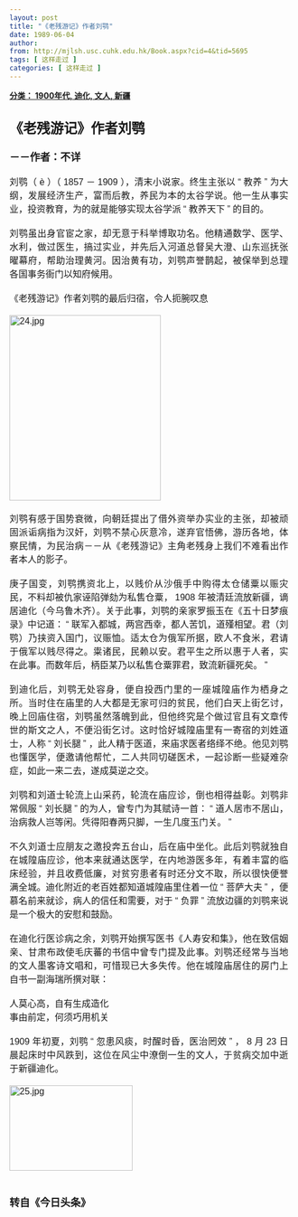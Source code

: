 ```yaml
---
layout: post
title: "《老残游记》作者刘鹗"
date: 1989-06-04
author: 
from: http://mjlsh.usc.cuhk.edu.hk/Book.aspx?cid=4&tid=5695
tags: [ 这样走过 ]
categories: [ 这样走过 ]
---
```


<div style="margin: 15px 10px 10px 0px;">
 <div>
  <span id="ctl00_ContentPlaceHolder1_chapter1_SubjectLabel" style="font-weight:bold;text-decoration:underline;">
   分类： 1900年代, 迪化, 文人, 新疆
  </span>
 </div>
 <div>
  <b>
   <font size="5">
    <br/>
   </font>
  </b>
 </div>
 <div>
  <p class="p2" style='margin: 0px; text-align: justify; font-variant-numeric: normal; font-variant-east-asian: normal; font-stretch: normal; line-height: normal; font-family: "PingFang SC";'>
   <span class="s1" style="font-kerning: none;">
    <b>
     <font size="5">
      《老残游记》作者刘鹗
     </font>
    </b>
   </span>
  </p>
  <p class="p1" style="margin: 0px; text-align: justify; font-variant-numeric: normal; font-variant-east-asian: normal; font-stretch: normal; line-height: normal; font-family: Helvetica; min-height: 19px;">
   <b>
    <font size="4">
     <span class="s1" style="font-kerning: none;">
     </span>
     <br/>
    </font>
   </b>
  </p>
  <p class="p2" style='margin: 0px; text-align: justify; font-variant-numeric: normal; font-variant-east-asian: normal; font-stretch: normal; line-height: normal; font-family: "PingFang SC";'>
   <span class="s1" style="font-kerning: none;">
    <b style="">
     <font size="4">
      －－作者：不详
     </font>
    </b>
   </span>
  </p>
  <p class="p1" style="margin: 0px; text-align: justify; font-variant-numeric: normal; font-variant-east-asian: normal; font-stretch: normal; font-size: 16px; line-height: normal; font-family: Helvetica; min-height: 19px;">
   <span class="s1" style="font-kerning: none;">
   </span>
   <br/>
  </p>
  <p class="p2" style='margin: 0px; text-align: justify; font-variant-numeric: normal; font-variant-east-asian: normal; font-stretch: normal; font-size: 16px; line-height: normal; font-family: "PingFang SC";'>
   <span class="s1" style="font-kerning: none;">
    刘鹗（
   </span>
   <span class="s2" style="font-variant-numeric: normal; font-variant-east-asian: normal; font-stretch: normal; line-height: normal; font-family: Helvetica; font-kerning: none;">
    è
   </span>
   <span class="s1" style="font-kerning: none;">
    ）（
   </span>
   <span class="s2" style="font-variant-numeric: normal; font-variant-east-asian: normal; font-stretch: normal; line-height: normal; font-family: Helvetica; font-kerning: none;">
    1857
   </span>
   <span class="s1" style="font-kerning: none;">
    －
   </span>
   <span class="s2" style="font-variant-numeric: normal; font-variant-east-asian: normal; font-stretch: normal; line-height: normal; font-family: Helvetica; font-kerning: none;">
    1909
   </span>
   <span class="s1" style="font-kerning: none;">
    ），清末小说家。终生主张以
   </span>
   <span class="s2" style="font-variant-numeric: normal; font-variant-east-asian: normal; font-stretch: normal; line-height: normal; font-family: Helvetica; font-kerning: none;">
    “
   </span>
   <span class="s1" style="font-kerning: none;">
    教养
   </span>
   <span class="s2" style="font-variant-numeric: normal; font-variant-east-asian: normal; font-stretch: normal; line-height: normal; font-family: Helvetica; font-kerning: none;">
    ”
   </span>
   <span class="s1" style="font-kerning: none;">
    为大纲，发展经济生产，富而后教，养民为本的太谷学说。他一生从事实业，投资教育，为的就是能够实现太谷学派
   </span>
   <span class="s2" style="font-variant-numeric: normal; font-variant-east-asian: normal; font-stretch: normal; line-height: normal; font-family: Helvetica; font-kerning: none;">
    “
   </span>
   <span class="s1" style="font-kerning: none;">
    教养天下
   </span>
   <span class="s2" style="font-variant-numeric: normal; font-variant-east-asian: normal; font-stretch: normal; line-height: normal; font-family: Helvetica; font-kerning: none;">
    ”
   </span>
   <span class="s1" style="font-kerning: none;">
    的目的。
   </span>
  </p>
  <p class="p1" style="margin: 0px; text-align: justify; font-variant-numeric: normal; font-variant-east-asian: normal; font-stretch: normal; font-size: 16px; line-height: normal; font-family: Helvetica; min-height: 19px;">
   <span class="s1" style="font-kerning: none;">
   </span>
   <br/>
  </p>
  <p class="p2" style='margin: 0px; text-align: justify; font-variant-numeric: normal; font-variant-east-asian: normal; font-stretch: normal; font-size: 16px; line-height: normal; font-family: "PingFang SC";'>
   <span class="s1" style="font-kerning: none;">
    刘鹗虽出身官宦之家，却无意于科举博取功名。他精通数学、医学、水利，做过医生，搞过实业，并先后入河道总督吴大澄、山东巡抚张曜幕府，帮助治理黄河。因治黄有功，刘鹗声誉鹊起，被保举到总理各国事务衙门以知府候用。
   </span>
  </p>
  <p class="p1" style="margin: 0px; text-align: justify; font-variant-numeric: normal; font-variant-east-asian: normal; font-stretch: normal; font-size: 16px; line-height: normal; font-family: Helvetica; min-height: 19px;">
   <span class="s1" style="font-kerning: none;">
   </span>
   <br/>
  </p>
  <p class="p2" style='margin: 0px; text-align: justify; font-variant-numeric: normal; font-variant-east-asian: normal; font-stretch: normal; font-size: 16px; line-height: normal; font-family: "PingFang SC";'>
   <span class="s1" style="font-kerning: none;">
    《老残游记》作者刘鹗的最后归宿，令人扼腕叹息
   </span>
  </p>
  <p class="p1" style="margin: 0px; text-align: justify; font-variant-numeric: normal; font-variant-east-asian: normal; font-stretch: normal; font-size: 16px; line-height: normal; font-family: Helvetica; min-height: 19px;">
   <span class="s1" style="font-kerning: none;">
   </span>
   <br/>
  </p>
  <p class="p3" style="margin: 0px; text-align: justify; font-variant-numeric: normal; font-variant-east-asian: normal; font-stretch: normal; font-size: 16px; line-height: normal; font-family: Helvetica;">
   <span class="s1" style="font-kerning: none;">
    <img alt="24.jpg" border="0" height="328" src="/medias/contents/5695/24.jpg" width="268"/>
   </span>
  </p>
  <p class="p1" style="margin: 0px; text-align: justify; font-variant-numeric: normal; font-variant-east-asian: normal; font-stretch: normal; font-size: 16px; line-height: normal; font-family: Helvetica; min-height: 19px;">
   <span class="s1" style="font-kerning: none;">
   </span>
   <br/>
  </p>
  <p class="p2" style='margin: 0px; text-align: justify; font-variant-numeric: normal; font-variant-east-asian: normal; font-stretch: normal; font-size: 16px; line-height: normal; font-family: "PingFang SC";'>
   <span class="s1" style="font-kerning: none;">
    刘鹗有感于国势衰微，向朝廷提出了借外资举办实业的主张，却被顽固派诟病指为汉奸，刘鹗不禁心灰意冷，遂弃官悟佛，游历各地，体察民情，为民治病－－从《老残游记》主角老残身上我们不难看出作者本人的影子。
   </span>
  </p>
  <p class="p1" style="margin: 0px; text-align: justify; font-variant-numeric: normal; font-variant-east-asian: normal; font-stretch: normal; font-size: 16px; line-height: normal; font-family: Helvetica; min-height: 19px;">
   <span class="s1" style="font-kerning: none;">
   </span>
   <br/>
  </p>
  <p class="p2" style='margin: 0px; text-align: justify; font-variant-numeric: normal; font-variant-east-asian: normal; font-stretch: normal; font-size: 16px; line-height: normal; font-family: "PingFang SC";'>
   <span class="s1" style="font-kerning: none;">
    庚子国变，刘鹗携资北上，以贱价从沙俄手中购得太仓储粟以赈灾民，不料却被仇家诬陷弹劾为私售仓粟，
   </span>
   <span class="s2" style="font-variant-numeric: normal; font-variant-east-asian: normal; font-stretch: normal; line-height: normal; font-family: Helvetica; font-kerning: none;">
    1908
   </span>
   <span class="s1" style="font-kerning: none;">
    年被清廷流放新疆，谪居迪化（今乌鲁木齐）。关于此事，刘鹗的亲家罗振玉在《五十日梦痕录》中记道：
   </span>
   <span class="s2" style="font-variant-numeric: normal; font-variant-east-asian: normal; font-stretch: normal; line-height: normal; font-family: Helvetica; font-kerning: none;">
    “
   </span>
   <span class="s1" style="font-kerning: none;">
    联军入都城，两宫西幸，都人苦饥，道殣相望。君（刘鹗）乃挟资入国门，议赈恤。适太仓为俄军所据，欧人不食米，君请于俄军以贱尽得之。粜诸民，民赖以安。君平生之所以惠于人者，实在此事。而数年后，柄臣某乃以私售仓粟罪君，致流新疆死矣。
   </span>
   <span class="s2" style="font-variant-numeric: normal; font-variant-east-asian: normal; font-stretch: normal; line-height: normal; font-family: Helvetica; font-kerning: none;">
    ”
   </span>
  </p>
  <p class="p1" style="margin: 0px; text-align: justify; font-variant-numeric: normal; font-variant-east-asian: normal; font-stretch: normal; font-size: 16px; line-height: normal; font-family: Helvetica; min-height: 19px;">
   <span class="s1" style="font-kerning: none;">
   </span>
   <br/>
  </p>
  <p class="p2" style='margin: 0px; text-align: justify; font-variant-numeric: normal; font-variant-east-asian: normal; font-stretch: normal; font-size: 16px; line-height: normal; font-family: "PingFang SC";'>
   <span class="s1" style="font-kerning: none;">
    到迪化后，刘鹗无处容身，便自投西门里的一座城隍庙作为栖身之所。当时住在庙里的人大都是无家可归的贫民，他们白天上街乞讨，晚上回庙住宿，刘鹗虽然落魄到此，但他终究是个做过官且有文章传世的斯文之人，不便沿街乞讨。这时恰好城隍庙里有一寄宿的刘姓道士，人称
   </span>
   <span class="s2" style="font-variant-numeric: normal; font-variant-east-asian: normal; font-stretch: normal; line-height: normal; font-family: Helvetica; font-kerning: none;">
    “
   </span>
   <span class="s1" style="font-kerning: none;">
    刘长腿
   </span>
   <span class="s2" style="font-variant-numeric: normal; font-variant-east-asian: normal; font-stretch: normal; line-height: normal; font-family: Helvetica; font-kerning: none;">
    ”
   </span>
   <span class="s1" style="font-kerning: none;">
    ，此人精于医道，来庙求医者络绎不绝。他见刘鹗也懂医学，便邀请他帮忙，二人共同切磋医术，一起诊断一些疑难杂症，如此一来二去，遂成莫逆之交。
   </span>
  </p>
  <p class="p1" style="margin: 0px; text-align: justify; font-variant-numeric: normal; font-variant-east-asian: normal; font-stretch: normal; font-size: 16px; line-height: normal; font-family: Helvetica; min-height: 19px;">
   <span class="s1" style="font-kerning: none;">
   </span>
   <br/>
  </p>
  <p class="p2" style='margin: 0px; text-align: justify; font-variant-numeric: normal; font-variant-east-asian: normal; font-stretch: normal; font-size: 16px; line-height: normal; font-family: "PingFang SC";'>
   <span class="s1" style="font-kerning: none;">
    刘鹗和刘道士轮流上山采药，轮流在庙应诊，倒也相得益彰。刘鹗非常佩服
   </span>
   <span class="s2" style="font-variant-numeric: normal; font-variant-east-asian: normal; font-stretch: normal; line-height: normal; font-family: Helvetica; font-kerning: none;">
    “
   </span>
   <span class="s1" style="font-kerning: none;">
    刘长腿
   </span>
   <span class="s2" style="font-variant-numeric: normal; font-variant-east-asian: normal; font-stretch: normal; line-height: normal; font-family: Helvetica; font-kerning: none;">
    ”
   </span>
   <span class="s1" style="font-kerning: none;">
    的为人，曾专门为其赋诗一首：
   </span>
   <span class="s2" style="font-variant-numeric: normal; font-variant-east-asian: normal; font-stretch: normal; line-height: normal; font-family: Helvetica; font-kerning: none;">
    “
   </span>
   <span class="s1" style="font-kerning: none;">
    道人居市不居山，治病救人岂等闲。凭得阳春两只脚，一生几度玉门关。
   </span>
   <span class="s2" style="font-variant-numeric: normal; font-variant-east-asian: normal; font-stretch: normal; line-height: normal; font-family: Helvetica; font-kerning: none;">
    ”
   </span>
  </p>
  <p class="p1" style="margin: 0px; text-align: justify; font-variant-numeric: normal; font-variant-east-asian: normal; font-stretch: normal; font-size: 16px; line-height: normal; font-family: Helvetica; min-height: 19px;">
   <span class="s1" style="font-kerning: none;">
   </span>
   <br/>
  </p>
  <p class="p2" style='margin: 0px; text-align: justify; font-variant-numeric: normal; font-variant-east-asian: normal; font-stretch: normal; font-size: 16px; line-height: normal; font-family: "PingFang SC";'>
   <span class="s1" style="font-kerning: none;">
    不久刘道士应朋友之邀投奔五台山，后在庙中坐化。此后刘鹗就独自在城隍庙应诊，他本来就通达医学，在内地游医多年，有着丰富的临床经验，并且收费低廉，对贫穷患者有时还分文不取，所以很快便誉满全城。迪化附近的老百姓都知道城隍庙里住着一位
   </span>
   <span class="s2" style="font-variant-numeric: normal; font-variant-east-asian: normal; font-stretch: normal; line-height: normal; font-family: Helvetica; font-kerning: none;">
    “
   </span>
   <span class="s1" style="font-kerning: none;">
    菩萨大夫
   </span>
   <span class="s2" style="font-variant-numeric: normal; font-variant-east-asian: normal; font-stretch: normal; line-height: normal; font-family: Helvetica; font-kerning: none;">
    ”
   </span>
   <span class="s1" style="font-kerning: none;">
    ，便慕名前来就诊，病人的信任和需要，对于
   </span>
   <span class="s2" style="font-variant-numeric: normal; font-variant-east-asian: normal; font-stretch: normal; line-height: normal; font-family: Helvetica; font-kerning: none;">
    “
   </span>
   <span class="s1" style="font-kerning: none;">
    负罪
   </span>
   <span class="s2" style="font-variant-numeric: normal; font-variant-east-asian: normal; font-stretch: normal; line-height: normal; font-family: Helvetica; font-kerning: none;">
    ”
   </span>
   <span class="s1" style="font-kerning: none;">
    流放边疆的刘鹗来说是一个极大的安慰和鼓励。
   </span>
  </p>
  <p class="p1" style="margin: 0px; text-align: justify; font-variant-numeric: normal; font-variant-east-asian: normal; font-stretch: normal; font-size: 16px; line-height: normal; font-family: Helvetica; min-height: 19px;">
   <span class="s1" style="font-kerning: none;">
   </span>
   <br/>
  </p>
  <p class="p2" style='margin: 0px; text-align: justify; font-variant-numeric: normal; font-variant-east-asian: normal; font-stretch: normal; font-size: 16px; line-height: normal; font-family: "PingFang SC";'>
   <span class="s1" style="font-kerning: none;">
    在迪化行医诊病之余，刘鹗开始撰写医书《人寿安和集》，他在致信姻亲、甘肃布政使毛庆蕃的书信中曾专门提及此事。刘鹗还经常与当地的文人墨客诗文唱和，可惜现已大多失传。他在城隍庙居住的房门上自书一副海瑞所撰对联：
   </span>
  </p>
  <p class="p1" style="margin: 0px; text-align: justify; font-variant-numeric: normal; font-variant-east-asian: normal; font-stretch: normal; font-size: 16px; line-height: normal; font-family: Helvetica; min-height: 19px;">
   <span class="s1" style="font-kerning: none;">
   </span>
   <br/>
  </p>
  <p class="p2" style='margin: 0px; text-align: justify; font-variant-numeric: normal; font-variant-east-asian: normal; font-stretch: normal; font-size: 16px; line-height: normal; font-family: "PingFang SC";'>
   <span class="s1" style="font-kerning: none;">
    人莫心高，自有生成造化
   </span>
  </p>
  <p class="p2" style='margin: 0px; text-align: justify; font-variant-numeric: normal; font-variant-east-asian: normal; font-stretch: normal; font-size: 16px; line-height: normal; font-family: "PingFang SC";'>
   <span class="s1" style="font-kerning: none;">
    事由前定，何须巧用机关
   </span>
  </p>
  <p class="p1" style="margin: 0px; text-align: justify; font-variant-numeric: normal; font-variant-east-asian: normal; font-stretch: normal; font-size: 16px; line-height: normal; font-family: Helvetica; min-height: 19px;">
   <span class="s1" style="font-kerning: none;">
   </span>
   <br/>
  </p>
  <p class="p2" style='margin: 0px; text-align: justify; font-variant-numeric: normal; font-variant-east-asian: normal; font-stretch: normal; font-size: 16px; line-height: normal; font-family: "PingFang SC";'>
   <span class="s2" style="font-variant-numeric: normal; font-variant-east-asian: normal; font-stretch: normal; line-height: normal; font-family: Helvetica; font-kerning: none;">
    1909
   </span>
   <span class="s1" style="font-kerning: none;">
    年初夏，刘鹗
   </span>
   <span class="s2" style="font-variant-numeric: normal; font-variant-east-asian: normal; font-stretch: normal; line-height: normal; font-family: Helvetica; font-kerning: none;">
    “
   </span>
   <span class="s1" style="font-kerning: none;">
    忽患风痰，时醒时昏，医治罔效
   </span>
   <span class="s2" style="font-variant-numeric: normal; font-variant-east-asian: normal; font-stretch: normal; line-height: normal; font-family: Helvetica; font-kerning: none;">
    ”
   </span>
   <span class="s1" style="font-kerning: none;">
    ，
   </span>
   <span class="s2" style="font-variant-numeric: normal; font-variant-east-asian: normal; font-stretch: normal; line-height: normal; font-family: Helvetica; font-kerning: none;">
    8
   </span>
   <span class="s1" style="font-kerning: none;">
    月
   </span>
   <span class="s2" style="font-variant-numeric: normal; font-variant-east-asian: normal; font-stretch: normal; line-height: normal; font-family: Helvetica; font-kerning: none;">
    23
   </span>
   <span class="s1" style="font-kerning: none;">
    日晨起床时中风跌到，这位在风尘中潦倒一生的文人，于贫病交加中逝于新疆迪化。
   </span>
  </p>
  <p class="p1" style="margin: 0px; text-align: justify; font-variant-numeric: normal; font-variant-east-asian: normal; font-stretch: normal; font-size: 16px; line-height: normal; font-family: Helvetica; min-height: 19px;">
   <span class="s1" style="font-kerning: none;">
   </span>
   <br/>
  </p>
  <p class="p3" style="margin: 0px; text-align: justify; font-variant-numeric: normal; font-variant-east-asian: normal; font-stretch: normal; font-size: 16px; line-height: normal; font-family: Helvetica;">
   <span class="s1" style="font-kerning: none;">
    <img alt="25.jpg" border="0" height="151" src="/medias/contents/5695/25.jpg" width="218"/>
   </span>
  </p>
  <p class="p1" style="margin: 0px; text-align: justify; font-variant-numeric: normal; font-variant-east-asian: normal; font-stretch: normal; line-height: normal; font-family: Helvetica; min-height: 19px;">
   <b style="">
    <font size="4">
     <span class="s1" style="font-kerning: none;">
     </span>
     <br/>
    </font>
   </b>
  </p>
  <p class="p1" style="margin: 0px; text-align: justify; font-variant-numeric: normal; font-variant-east-asian: normal; font-stretch: normal; line-height: normal; font-family: Helvetica; min-height: 19px;">
   <b>
    <font size="4">
     <span class="s1" style="font-kerning: none;">
     </span>
     <br/>
    </font>
   </b>
  </p>
  <p class="p2" style='margin: 0px; text-align: justify; font-variant-numeric: normal; font-variant-east-asian: normal; font-stretch: normal; line-height: normal; font-family: "PingFang SC";'>
   <span class="s1" style="font-kerning: none;">
    <b style="">
     <font size="4">
      转自《今日头条》
     </font>
    </b>
   </span>
  </p>
 </div>
</div>

